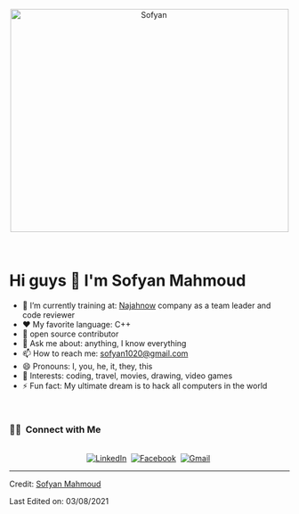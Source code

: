<p align="center">
<img height="400" alt="Sofyan" width="500" src="https://i.pinimg.com/originals/e4/26/70/e426702edf874b181aced1e2fa5c6cde.gif" />
</p>

<br>

# Hi guys 👋  I'm Sofyan Mahmoud

- 🔭  I’m currently training at: [Najahnow](https://najahnow.net) company as a team leader and code reviewer
- :heart: My favorite language: C++
- 👯 open source contributor
- 💬 Ask me about: anything, I know everything
- 📫 How to reach me: sofyan1020@gmail.com
- 😄 Pronouns: I, you, he, it, they, this
- 💜 Interests: coding, travel, movies, drawing, video games
- ⚡  Fun fact: My ultimate dream is to hack all computers in the world

<br>

<h3> 🤝🏻 &nbsp;Connect with Me </h3> 

<p align="center">
<br>
<a href="https://www.linkedin.com/in/sofyan-mahmoud-b1aa70138/
"><img src="https://img.shields.io/badge/linkedin-%230077B5.svg?&style=for-the-badge&logo=linkedin&logoColor=white" alt="LinkedIn" /></a>&nbsp;
<a href="https://twitter.com/DataOnATangent"><img src="https://img.shields.io/badge/facebook-%230077B5.svg?&style=for-the-badge&logo=facebook&logoColor=white" alt="Facebook" /></a>&nbsp;
<a href="mailto:sofyan1020@gmail.com?subject=FromGithub"><img src="https://img.shields.io/badge/gmail-%23D14836.svg?&style=for-the-badge&logo=gmail&logoColor=white" alt="Gmail"/></a>&nbsp;
<!--<a href="#"><img alt="Website" src="https://img.shields.io/website?style=for-the-badge&up_message=portfolio&url=https%3A%2F%2Fkkvanonymous.github.io%2F"></a>-->
</p>

----
Credit: [Sofyan Mahmoud](https://github.com/sofyanmahmoud0000)

Last Edited on: 03/08/2021
